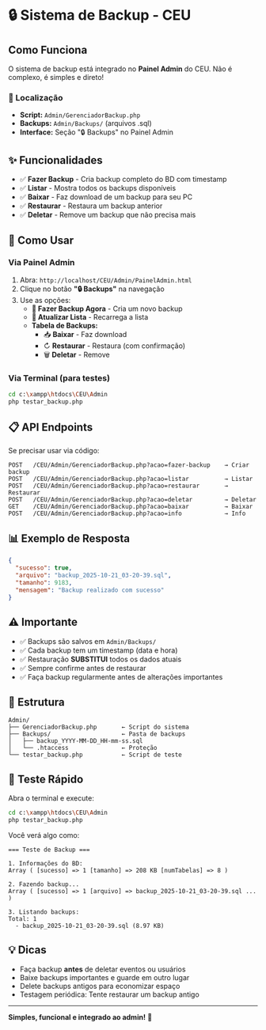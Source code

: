 # 🔒 Sistema de Backup - CEU

## Como Funciona

O sistema de backup está integrado no **Painel Admin** do CEU. Não é complexo, é simples e direto!

### 📂 Localização

- **Script:** `Admin/GerenciadorBackup.php`
- **Backups:** `Admin/Backups/` (arquivos .sql)
- **Interface:** Seção "🔒 Backups" no Painel Admin

## ✨ Funcionalidades

- ✅ **Fazer Backup** - Cria backup completo do BD com timestamp
- ✅ **Listar** - Mostra todos os backups disponíveis
- ✅ **Baixar** - Faz download de um backup para seu PC
- ✅ **Restaurar** - Restaura um backup anterior
- ✅ **Deletar** - Remove um backup que não precisa mais

## 🚀 Como Usar

### Via Painel Admin

1. Abra: `http://localhost/CEU/Admin/PainelAdmin.html`
2. Clique no botão **"🔒 Backups"** na navegação
3. Use as opções:
   - **💾 Fazer Backup Agora** - Cria um novo backup
   - **🔄 Atualizar Lista** - Recarrega a lista
   - **Tabela de Backups:**
     - 📥 **Baixar** - Faz download
     - ↻ **Restaurar** - Restaura (com confirmação)
     - 🗑️ **Deletar** - Remove

### Via Terminal (para testes)

```bash
cd c:\xampp\htdocs\CEU\Admin
php testar_backup.php
```

## 📋 API Endpoints

Se precisar usar via código:

```
POST   /CEU/Admin/GerenciadorBackup.php?acao=fazer-backup    → Criar backup
POST   /CEU/Admin/GerenciadorBackup.php?acao=listar          → Listar
POST   /CEU/Admin/GerenciadorBackup.php?acao=restaurar       → Restaurar
POST   /CEU/Admin/GerenciadorBackup.php?acao=deletar         → Deletar
GET    /CEU/Admin/GerenciadorBackup.php?acao=baixar          → Baixar
POST   /CEU/Admin/GerenciadorBackup.php?acao=info            → Info
```

## 📊 Exemplo de Resposta

```json
{
  "sucesso": true,
  "arquivo": "backup_2025-10-21_03-20-39.sql",
  "tamanho": 9183,
  "mensagem": "Backup realizado com sucesso"
}
```

## ⚠️ Importante

- ✅ Backups são salvos em `Admin/Backups/`
- ✅ Cada backup tem um timestamp (data e hora)
- ✅ Restauração **SUBSTITUI** todos os dados atuais
- ✅ Sempre confirme antes de restaurar
- ✅ Faça backup regularmente antes de alterações importantes

## 📂 Estrutura

```
Admin/
├── GerenciadorBackup.php       ← Script do sistema
├── Backups/                    ← Pasta de backups
│   ├── backup_YYYY-MM-DD_HH-mm-ss.sql
│   └── .htaccess               ← Proteção
└── testar_backup.php           ← Script de teste
```

## 🧪 Teste Rápido

Abra o terminal e execute:

```bash
cd c:\xampp\htdocs\CEU\Admin
php testar_backup.php
```

Você verá algo como:

```
=== Teste de Backup ===

1. Informações do BD:
Array ( [sucesso] => 1 [tamanho] => 208 KB [numTabelas] => 8 )

2. Fazendo backup...
Array ( [sucesso] => 1 [arquivo] => backup_2025-10-21_03-20-39.sql ... )

3. Listando backups:
Total: 1
  - backup_2025-10-21_03-20-39.sql (8.97 KB)
```

## 💡 Dicas

- Faça backup **antes** de deletar eventos ou usuários
- Baixe backups importantes e guarde em outro lugar
- Delete backups antigos para economizar espaço
- Testagem periódica: Tente restaurar um backup antigo

---

**Simples, funcional e integrado ao admin!** 🎉
